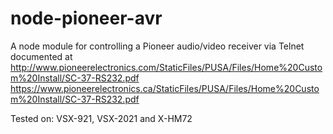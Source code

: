 node-pioneer-avr
================

A node module for controlling a Pioneer audio/video receiver via Telnet documented at
http://www.pioneerelectronics.com/StaticFiles/PUSA/Files/Home%20Custom%20Install/SC-37-RS232.pdf
https://www.pioneerelectronics.ca/StaticFiles/PUSA/Files/Home%20Custom%20Install/SC-37-RS232.pdf

Tested on: VSX-921, VSX-2021 and X-HM72
